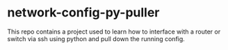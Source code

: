 # network-config-py-puller

This repo contains a project used to learn how to interface with a router or switch via ssh using python and pull down the running config. 
